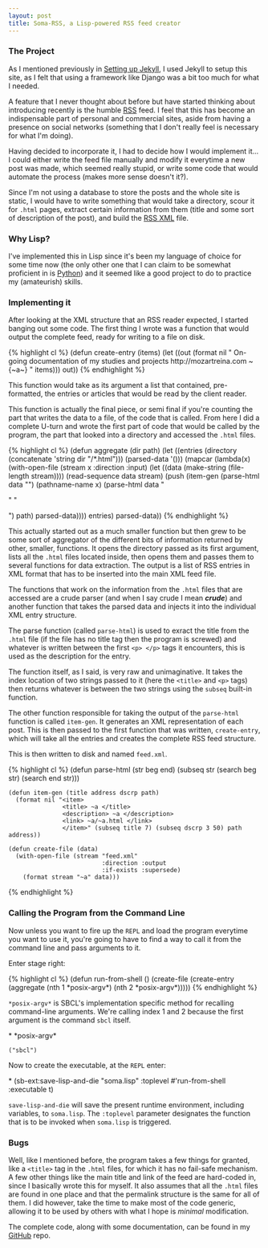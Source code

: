 ```yaml
---
layout: post
title: Soma-RSS, a Lisp-powered RSS feed creator
---
```

### The Project
As I mentioned previously in [Setting up Jekyll](http://mozartreina.com/setting-up-jekyll.html), I used Jekyll to setup this site, as I felt that using a framework like Django was a bit too much for what I needed.

A feature that I never thought about before but have started thinking about introducing recently is the humble [RSS](http://www.whatisrss.com/) feed. I feel that this has become an indispensable part of personal and commercial sites, aside from having a presence on social networks (something that I don't really feel is necessary for what I'm doing).

Having decided to incorporate it, I had to decide how I would implement it... I could either write the feed file manually and modify it everytime a new post was made, which seemed really stupid, or write some code that would automate the process (makes more sense doesn't it?).

Since I'm not using a database to store the posts and the whole site is static, I would have to write something that would take a directory, scour it for `.html` pages, extract certain information from them (title and some sort of description of the post), and build the [RSS XML](http://www.landofcode.com/rss-tutorials/rss-structure.php) file.

### Why Lisp?
I've implemented this in Lisp since it's been my language of choice for some time now (the only other one that I can claim to be somewhat proficient in is [Python](http://www.python.org/)) and it seemed like a good project to do to practice my (amateurish) skills.

### Implementing it
After looking at the XML structure that an RSS reader expected, I started banging out some code. The first thing I wrote was a function that would output the complete feed, ready for writing to a file on disk.

<section class="code">
{% highlight cl %}
    (defun create-entry (items)
      (let ((out (format nil "<?xml version='1.0'?>
                     <rss version='2.0'>
                     <channel> 
                     <title>Math, Lisp, and general hackery</title> 
                     <description>On-going documentation of my studies and projects</description> 
                     <link>http://mozartreina.com</link> 
                     ~{~a~}
                     </channel>
                     </rss>" items)))
        out))
{% endhighlight %}
</section>

This function would take as its argument a list that contained, pre-formatted, the entries or articles that would be read by the client reader.

This function is actually the final piece, or semi final if you're counting the part that writes the data to a file, of the code that is called. From here I did a complete U-turn and wrote the first part of code that would be called by the program, the part that looked into a directory and accessed the `.html` files.

<section class="code">
{% highlight cl %}
    (defun aggregate (dir path)
      (let ((entries (directory (concatenate 'string dir "/*.html")))
            (parsed-data '()))
        (mapcar (lambda(x)
                  (with-open-file (stream x
                                          :direction :input)
                    (let ((data (make-string (file-length stream))))
                      (read-sequence data stream)
                      (push (item-gen (parse-html data "<title>" "</title>")
                                      (pathname-name x)
                                      (parse-html data "<p>" "</p>")
                                      path)
                            parsed-data))))
                entries)
        parsed-data))
{% endhighlight %}
</section>

This actually started out as a much smaller function but then grew to be some sort of aggregator of the different bits of information returned by other, smaller, functions. It opens the directory passed as its first argument, lists all the `.html` files located inside, then opens them and passes them to several functions for data extraction. The output is a list of RSS entries in XML format that has to be inserted into the main XML feed file.

The functions that work on the information from the `.html` files that are accessed are a crude parser (and when I say crude I mean ***crude***) and another function that takes the parsed data and injects it into the individual XML entry structure.

The parse function (called `parse-html`) is used to exract the title from the `.html` file (if the file has no title tag then the program is screwed) and whatever is written between the first `<p> </p>` tags it encounters, this is used as the description for the entry.

The function itself, as I said, is very raw and  unimaginative. It takes the index location of two strings passed to it (here the `<title>` and `<p>` tags) then returns whatever is between the two strings using the `subseq` built-in function.

The other function responsible for taking the output of the `parse-html` function is called `item-gen`. It generates an XML representation of each post. This is then passed to the first function that was written, `create-entry`, which will take all the entries and creates the complete RSS feed structure.

This is then written to disk and named `feed.xml`.

<section class="code">
{% highlight cl %}
    (defun parse-html (str beg end)
      (subseq str (search beg str) (search end str)))

    (defun item-gen (title address dscrp path)
      (format nil "<item>
                   <title> ~a </title> 
                   <description> ~a </description> 
                   <link> ~a/~a.html </link> 
                   </item>" (subseq title 7) (subseq dscrp 3 50) path address))

    (defun create-file (data)
      (with-open-file (stream "feed.xml"
                              :direction :output
                              :if-exists :supersede)
        (format stream "~a" data)))
{% endhighlight %}
</section>

### Calling the Program from the Command Line
Now unless you want to fire up the `REPL` and load the program everytime you want to use it, you're going to have to find a way to call it from the command line and pass arguments to it.

Enter stage right:
<section class="code">
{% highlight cl %}
    (defun run-from-shell ()
      (create-file (create-entry (aggregate (nth 1 *posix-argv*) (nth 2 *posix-argv*)))))
{% endhighlight %}
</section>

`*posix-argv*` is SBCL's implementation specific method for recalling command-line arguments. We're calling index 1 and 2 because the first argument is the command `sbcl` itself.

<section class="shell">
    * *posix-argv*

    ("sbcl")

</section>

Now to create the executable, at the `REPL` enter:
<section class="shell">
    * (sb-ext:save-lisp-and-die "soma.lisp" :toplevel #'run-from-shell :executable t)
</section>

`save-lisp-and-die` will save the present runtime environment, including variables, to `soma.lisp`. The `:toplevel` parameter designates the function that is to be invoked when `soma.lisp` is triggered.

### Bugs
Well, like I mentioned before, the program takes a few things for granted, like a `<title>` tag in the `.html` files, for which it has no fail-safe mechanism. A few other things like the main title and link of the feed are hard-coded in, since I basically wrote this for myself. It also assumes that all the `.html` files are found in one place and that the permalink structure is the same for all of them. I did however, take the time to make most of the code generic, allowing it to be used by others with what I hope is *minimal* modification.

The complete code, along with some documentation, can be found in my [GitHub](https://github.com/paradigmshift/soma-rss) repo.

